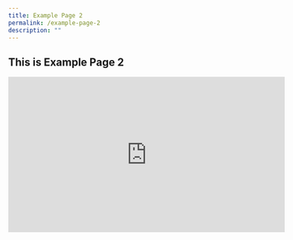 ```yaml
---
title: Example Page 2
permalink: /example-page-2
description: ""
---
```

## This is Example Page 2

<iframe width="560" height="315" src="https://www.youtube.com/embed/kAuJDFnMKYo" title="YouTube video player" frameborder="0" allow="accelerometer; autoplay; clipboard-write; encrypted-media; gyroscope; picture-in-picture" allowfullscreen></iframe>